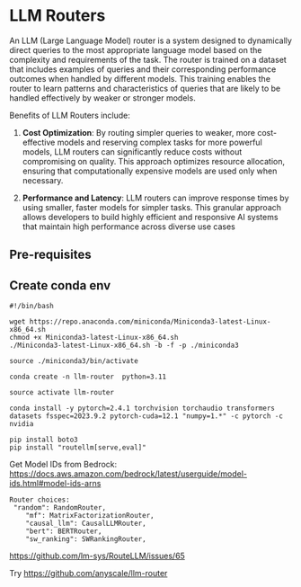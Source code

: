 # LLM Routers

An LLM (Large Language Model) router is a system designed to dynamically direct queries to the most appropriate language model based on the complexity and requirements of the task. The router is trained on a dataset that includes examples of queries and their corresponding performance outcomes when handled by different models. This training enables the router to learn patterns and characteristics of queries that are likely to be handled effectively by weaker or stronger models.

Benefits of LLM Routers include:

1. **Cost Optimization**: By routing simpler queries to weaker, more cost-effective models and reserving complex tasks for more powerful models, LLM routers can significantly reduce costs without compromising on quality. This approach optimizes resource allocation, ensuring that computationally expensive models are used only when necessary.

2. **Performance and Latency**: LLM routers can improve response times by using smaller, faster models for simpler tasks. This granular approach allows developers to build highly efficient and responsive AI systems that maintain high performance across diverse use cases

## Pre-requisites

## Create conda env

```
#!/bin/bash

wget https://repo.anaconda.com/miniconda/Miniconda3-latest-Linux-x86_64.sh
chmod +x Miniconda3-latest-Linux-x86_64.sh
./Miniconda3-latest-Linux-x86_64.sh -b -f -p ./miniconda3

source ./miniconda3/bin/activate

conda create -n llm-router  python=3.11

source activate llm-router

conda install -y pytorch=2.4.1 torchvision torchaudio transformers datasets fsspec=2023.9.2 pytorch-cuda=12.1 "numpy=1.*" -c pytorch -c nvidia

pip install boto3
pip install "routellm[serve,eval]"
```

Get Model IDs from Bedrock: https://docs.aws.amazon.com/bedrock/latest/userguide/model-ids.html#model-ids-arns

```
Router choices:
 "random": RandomRouter,
    "mf": MatrixFactorizationRouter,
    "causal_llm": CausalLLMRouter,
    "bert": BERTRouter,
    "sw_ranking": SWRankingRouter,
```
https://github.com/lm-sys/RouteLLM/issues/65

Try https://github.com/anyscale/llm-router


